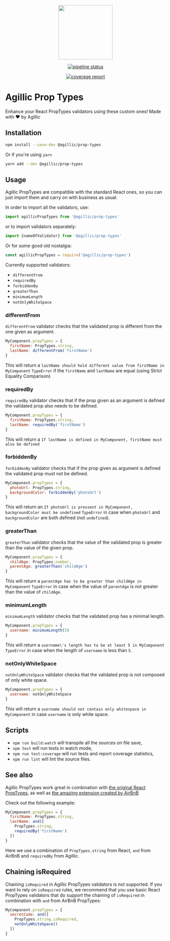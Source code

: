 <p align="center">
    <img src="https://www.agillic.com/wp-content/uploads/2016/02/Logo.svg"
        height="170">
</p>

<p align="center">
  <a href="https://gitlab.com/agillic-ci/prop-types/commits/master"><img alt="pipeline status" src="https://gitlab.com/agillic-ci/prop-types/badges/master/pipeline.svg" /></a>
</p>
<p align="center">
  <a href="https://gitlab.com/agillic-ci/prop-types/commits/master"><img alt="coverage report" src="https://gitlab.com/agillic-ci/prop-types/badges/master/coverage.svg" /></a>
</p>


# Agillic Prop Types 

Enhance your React PropTypes validators using these custom ones!
Made with :heart: by Agillic

## Installation

```sh
npm install --save-dev @agillic/prop-types
```

Or if you're using `yarn`

```sh
yarn add --dev @agillic/prop-types
```

## Usage

Agillic PropTypes are compatible with the standard React ones, so you can just import them and carry on with business as usual.

In order to import all the validators, use:

```javascript
import agillicPropTypes from '@agillic/prop-types'
```

or to import validators separately:

```javascript
import {nameOfValidator} from '@agillic/prop-types'
```

Or for some good old nostalgia:

```javascript
const agillicPropTypes = require('@agillic/prop-types')
```

Currently supported validators:

- `differentFrom`
- `requiredBy`
- `forbiddenBy`
- `greaterThan`
- `minimumLength`
- `notOnlyWhiteSpace`

### differentFrom

`differentFrom` validator checks that the validated prop is different from the one given as argument.

```javascript
MyComponent.propTypes = {
  firstName: PropTypes.string,
  lastName: differentFrom('firstName')
}
```

This will return a `lastName should hold different value from firstName in MyComponent` `TypeError` if the `firstName` and `lastName` are equal (using Strict Equality Comparison)

### requiredBy

`requiredBy` validator checks that if the prop given as an argument is defined the validated prop also needs to be defined.

```javascript
MyComponent.propTypes = {
  firstName: PropTypes.string,
  lastName: requiredBy('firstName')
}
```

This will return a `If lastName is defined in MyComponent, firstName must also be defined`

### forbiddenBy

`forbiddenBy` validator checks that if the prop given as argument is defined the validated prop must not be defined.

```javascript
MyComponent.propTypes = {
  photoUrl: PropTypes.string,
  backgroundColor: forbiddenBy('photoUrl')
}
```

This will return an `If photoUrl is pressent in MyComponent, backgroundColor must be undefined` `TypeError` in case when `photoUrl` and `backgroundColor` are both defined (not `undefined`).

### greaterThan

`greaterThan` validator checks that the value of the validated prop is greater than the value of the given prop.

```javascript
MyComponent.propTypes = {
  childAge: PropTypes.number,
  parentAge: greaterThan('childAge')
}
```

This will return a `parentAge has to be greater than childAge in MyComponent` `TypeError` in case when the value of `parentAge` is not greater than the value of `childAge`.

### minimumLength

`minimumLength` validator checks that the validated prop has a minimal length.

```javascript
MyComponent.propTypes = {
  username: minimumLength(5)
}
```

This will return a `username\'s length has to be at least 5 in MyComponent` `TypeError` in case when the length of `username` is less than `5`.

### notOnlyWhiteSpace

`notOnlyWhiteSpace` validator checks that the validated prop is not composed of only white space.

```javascript
MyComponent.propTypes = {
  username: notOnlyWhiteSpace
}
```

This will return a `username should not contain only whitespace in MyComponent` in case `username` is only white space.

## Scripts

- `npm run build:watch` will transpile all the sources on file save,
- `npm test` will run tests in watch mode,
- `npm run test:coverage` will run tests and report coverage statistics,
- `npm run lint` will lint the source files.

## See also
Agillic PropTypes work great in combination with [the original React PropTypes](https://reactjs.org/docs/typechecking-with-proptypes.html), as well as [the amazing extension created by AirBnB](https://github.com/airbnb/prop-types)

Check out the following example:

```javascript
MyComponent.propTypes = {
  firstName: PropTypes.string,
  lastName: and([ 
    PropTypes.string,
    requiredBy('firstName')
  ])
}
```

Here we use a combination of `PropTypes.string` from React, `and` from AirBnB and `requiredBy` from Agillic.

## Chaining isRequired

Chaining `isRequired` in Agillic PropTypes validators is not supported. If you want to rely on `isRequired` rules, we recommend that you use basic React PropTypes validators that do support the chaining of `isRequired` in combination with `and` from AirBnB PropTypes:

```javascript
MyComponent.propTypes = {
  secretCode: and([ 
    PropTypes.string.isRequired,
    notOnlyWhiteSpace()
  ])
}

```

